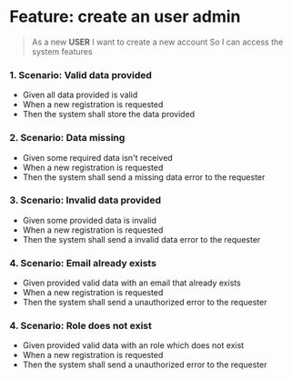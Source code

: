 # Feature: create an user admin
> As a new **USER**
> I want to create a new account
> So I can access the system features

### 1. Scenario: Valid data provided
- Given all data provided is valid
- When a new registration is requested
- Then the system shall store the data provided

### 2. Scenario: Data missing
- Given some required data isn't received
- When a new registration is requested
- Then the system shall send a missing data error to the requester

### 3. Scenario: Invalid data provided
- Given some provided data is invalid
- When a new registration is requested
- Then the system shall send a invalid data error to the requester

### 4. Scenario: Email already exists
- Given provided valid data with an email that already exists
- When a new registration is requested
- Then the system shall send a unauthorized error to the requester

### 4. Scenario: Role does not exist
- Given provided valid data with an role which does not exist
- When a new registration is requested
- Then the system shall send a unauthorized error to the requester

